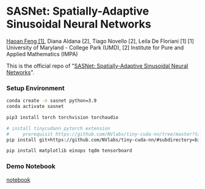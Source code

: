 # SASNet: Spatially-Adaptive Sinusoidal Neural Networks
[Haoan Feng [1]](https://fengyee.github.io), Diana Aldana [2], Tiago Novello [2], Leila De Floriani [1]
[1] University of Maryland - College Park (UMD), [2] Institute for Pure and Applied Mathematics (IMPA)

This is the official repo of "[SASNet: Spatially-Adaptive Sinusoidal Neural Networks](https://arxiv.org/abs/2503.09750)".


### Setup Environment
```bash
conda create -n sasnet python=3.9
conda activate sasnet

pip3 install torch torchvision torchaudio

# install tinycudann pytorch extension
#     prerequisit https://github.com/NVlabs/tiny-cuda-nn/tree/master?tab=readme-ov-file#requirements
pip install git+https://github.com/NVlabs/tiny-cuda-nn/#subdirectory=bindings/torch

pip install matplotlib einops tqdm tensorboard
```


### Demo Notebook
[notebook](./demo_notebook/sasnet_tinycudann.ipynb)
